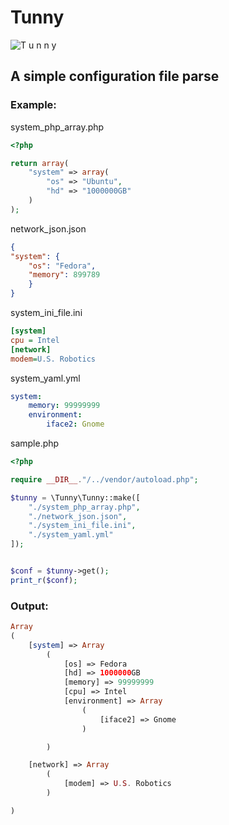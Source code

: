 # Tunny

![T u n n y](https://raw.githubusercontent.com/gfonseca/tunny/master/tunny.png "T u n n y")


## A simple configuration file parse

### Example:
system_php_array.php
```php
<?php

return array(
	"system" => array(
		"os" => "Ubuntu",
		"hd" => "1000000GB"
	)
);
```

network_json.json
```json
{
"system": {
	"os": "Fedora",
	"memory": 899789
	}
}
```

system_ini_file.ini
```ini
[system]
cpu = Intel
[network]
modem=U.S. Robotics
```

system_yaml.yml
```yaml
system:
    memory: 99999999
    environment:
        iface2: Gnome
```

sample.php
```php
<?php

require __DIR__."/../vendor/autoload.php";

$tunny = \Tunny\Tunny::make([
    "./system_php_array.php",
    "./network_json.json",
    "./system_ini_file.ini",
    "./system_yaml.yml"
]);


$conf = $tunny->get();
print_r($conf);
```

### Output:
```php
Array
(
    [system] => Array
        (
            [os] => Fedora
            [hd] => 1000000GB
            [memory] => 99999999
            [cpu] => Intel
            [environment] => Array
                (
                    [iface2] => Gnome
                )

        )

    [network] => Array
        (
            [modem] => U.S. Robotics
        )

)
```
